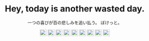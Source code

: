 <h1 align="center"> Hey, today is another wasted day.</h1>

<p align="center">一つの喜びが百の悲しみを追い払う。 ぼけっと。</p>
<div align="center">
  <img src="https://img.icons8.com/?size=100&id=12592&format=png&color=FFFFFF" height="22px" width="22px">
  <img src="https://img.icons8.com/?size=100&id=89466&format=png&color=FFFFFF" height="22px" width="22px">
  <img src="https://img.icons8.com/?size=100&id=39854&format=png&color=FFFFFF" height="22px" width="22px">
  <img src="https://img.icons8.com/?size=100&id=jZHNPYILDZaH&format=png&color=FFFFFF" height="22px" width="22px">
  <img src="https://img.icons8.com/?size=100&id=23028&format=png&color=FFFFFF" height="22px" width="22px">
  <img src="https://img.icons8.com/?size=100&id=36440&format=png&color=FFFFFF" height="22px" width="22px">
  <img src="https://img.icons8.com/?size=100&id=121602&format=png&color=FFFFFF" height="22px" width="22px">
  <img src="https://img.icons8.com/?size=100&id=22801&format=png&color=FFFFFF" height="22px" width="22px">
  <img src="https://img.icons8.com/?size=100&id=38389&format=png&color=FFFFFF" height="22px" width="22px">
</div>
